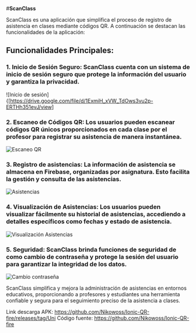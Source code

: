 ﻿#**ScanClass**

ScanClass es una aplicación que simplifica el proceso de registro de asistencia en clases mediante códigos QR. A continuación se destacan las funcionalidades de la aplicación:

## Funcionalidades Principales:

### **1. Inicio de Sesión Seguro:** ScanClass cuenta con un sistema de inicio de sesión seguro que protege la información del usuario y garantiza la privacidad.
![Inicio de sesión]{[https://drive.google.com/file/d/1ExmiH_xVW_TdOws3vu2p-ERTHh351evJ/view]
### **2. Escaneo de Códigos QR:** Los usuarios pueden escanear códigos QR únicos proporcionados en cada clase por el profesor para registrar su asistencia de manera instantánea.
![Escaneo QR](https://drive.google.com/file/d/1D54qIC5YbN0ZXNen_itumnhjBbT6CYkT/view?usp=sharing)
### **3. Registro de asistencias:** La información de asistencia se almacena en Firebase, organizadas por asignatura. Esto facilita la gestión y consulta de las asistencias.
![Asistencias](https://drive.google.com/file/d/1kJ1LRlsYoWAPmegrZuO4aePG8mSe3anV/view?usp=sharing)
### **4. Visualización de Asistencias:** Los usuarios pueden visualizar fácilmente su historial de asistencias, accediendo a detalles específicos como fechas y estado de asistencia.
![Visualización Asistencias](https://drive.google.com/file/d/1eg6gYqzYDWG-EDhGcEnhlJhjUgG3sTvb/view?usp=sharing)
### **5. Seguridad:** ScanClass brinda funciones de seguridad de como cambio de contraseña y protege la sesión del usuario para garantizar la integridad de los datos.
![Cambio contraseña](https://drive.google.com/file/d/1aHLbxk_fE86b6jMlvaXdfb5g-xfPRRmF/view?usp=sharing)

ScanClass simplifica y mejora la administración de asistencias en entornos educativos, proporcionando a profesores y estudiantes una herramienta confiable y segura para el seguimiento preciso de la asistencia a clases.

Link descarga APK: https://github.com/Nikowoss/Ionic-QR-fire/releases/tag/Uni
Código fuente: https://github.com/Nikowoss/Ionic-QR-fire


